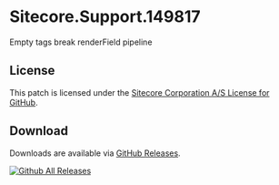 # Sitecore.Support.149817
Empty tags break renderField pipeline

## License  
This patch is licensed under the [Sitecore Corporation A/S License for GitHub](https://github.com/sitecoresupport/Sitecore.Support.149817/blob/master/LICENSE).  

## Download  
Downloads are available via [GitHub Releases](https://github.com/sitecoresupport/Sitecore.Support.149817/releases).  

[![Github All Releases](https://img.shields.io/github/downloads/SitecoreSupport/Sitecore.Support.149817/total.svg)](https://github.com/SitecoreSupport/Sitecore.Support.149817/releases)
